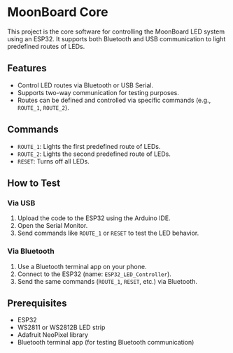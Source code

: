 # MoonBoard Core

This project is the core software for controlling the MoonBoard LED system using an ESP32. It supports both Bluetooth and USB communication to light predefined routes of LEDs.

## Features
- Control LED routes via Bluetooth or USB Serial.
- Supports two-way communication for testing purposes.
- Routes can be defined and controlled via specific commands (e.g., `ROUTE_1`, `ROUTE_2`).

## Commands
- `ROUTE_1`: Lights the first predefined route of LEDs.
- `ROUTE_2`: Lights the second predefined route of LEDs.
- `RESET`: Turns off all LEDs.

## How to Test
### Via USB
1. Upload the code to the ESP32 using the Arduino IDE.
2. Open the Serial Monitor.
3. Send commands like `ROUTE_1` or `RESET` to test the LED behavior.

### Via Bluetooth
1. Use a Bluetooth terminal app on your phone.
2. Connect to the ESP32 (name: `ESP32_LED_Controller`).
3. Send the same commands (`ROUTE_1`, `RESET`, etc.) via Bluetooth.

## Prerequisites
- ESP32
- WS2811 or WS2812B LED strip
- Adafruit NeoPixel library
- Bluetooth terminal app (for testing Bluetooth communication)
